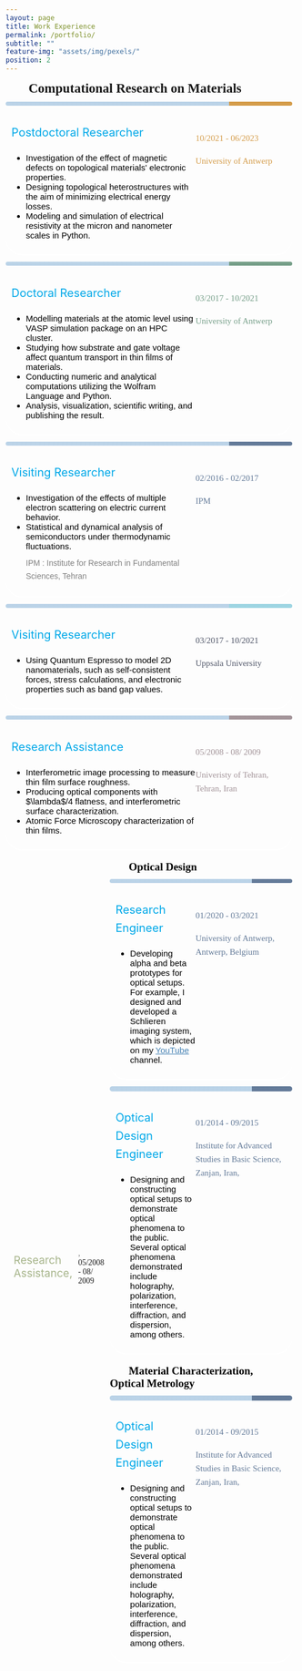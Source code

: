 ```yaml
---
layout: page
title: Work Experience
permalink: /portfolio/
subtitle: ""
feature-img: "assets/img/pexels/"
position: 2
---
```

<style>
        /* Reset default margin and padding */
        body {
            margin: 0;
            padding: 10px;
            background-image: url('assets/img/header/education.jpg');
            background-repeat: no-repeat;
            background-position: center center;
            background-size: cover; /* Ensure the background image covers the entire viewport */
        }

        .textbox {
            background-color: rgba(100, 100, 100,1)
            border: 1px solid white;
            border-radius: 30px 30px 30px 30px;
            padding: 10px;
            margin-bottom: 20px;
            box-shadow: 0 2px 2px white;
            position: relative; /* Ensure relative positioning for absolute positioning of pseudo-element */
        }

        .textbox::before {
            content: "";
            position: absolute;
            top: 0;
            left: 0;
            width: 100%; /* Take up the full width of the box */
            height: 8px; /* Thickness of the strip */
            /* background: linear-gradient(to right, rgba(65, 105, 225, 0.8) 30%, rgba(65, 105, 225, 0.5) 70%);  */ */
            border-radius: 20px 20px 20px 20px; /* Ensure rounded corners on the top */
        }

        .textbox h3 {
            color: #333;
            font-size: 24px;
            margin-bottom: 10px;
        }

        .textbox p {
            color: #666;
            font-size: 16px;
            line-height: 1.6;
        }

        @media only screen and (max-width: 600px) {
            .textbox {
                border: 1px solid #ddd;
                border-radius: 17px;
                padding: 10px;
                display: flex;
                flex-wrap: wrap;
            }
            .main-content {
                width: 60%; /* Adjust this as needed */
                margin-right: 5%; /* Adjust this as needed */
                margin-bottom: 10px; /* Add some space between columns on small screens */
            }
            .additional-column {
                width: 30%; /* Adjust this as needed */
                padding: 5px;
            }
        }
    </style>
<section>
<div style="display: inline-block; padding-right: 20px;">
    <span style="font-size: 23px; color: #26619C.; font-weight: bold; font-family: 'Avenir Next LT Pro';">
        &nbsp;&nbsp;&nbsp;&nbsp;&nbsp;&nbsp; Computational Research on Materials
    </span>
</div>
<br><br>
<div class="textbox" style="display: flex;">
    <div class="main-content" style="flex: 1;">
        <div style="margin-left: 0em; margin-top: 0.1em; display: flex; align-items: center; margin-bottom: -15px;"> <p style="font-size: 20px; color: #00a8e8; margin-right: 5px;">Postdoctoral Researcher</p>
        </div>
    <ul style="font-size: 15px; color: black; font-family: 'Avenir Next LT Pro', sans-serif;">
    <li>Investigation of the effect of magnetic defects on topological materials' electronic properties.</li>
    <li>Designing topological heterostructures with the aim of minimizing electrical energy losses.</li>
    <li>Modeling and simulation of electrical resistivity at the micron and nanometer scales in Python.</li>
    </ul>
    <div style="::before; content: ''; position: absolute; top:-7px; left: 0; width: 100%; height: 7px; background: linear-gradient(to right, rgba( 33, 113, 181, 0.3) 78%, rgba(212, 156, 74,1)  22%); 
    border-radius: 10px 10px 10px 10px;"> </div>
     </div>
   <div class="additional-column" style=" padding-top: 19px; width: 160px;height: 100px;">
      <p><span style="font-family: 'Avenir Next LT Pro'; font-size: 15px; color: gray;"> </span></p>
    <p><span style="font-family: 'Avenir Next LT Pro'; font-size: 15px; color: rgba(212, 156, 74,1);">10/2021 - 06/2023</span></p>
    <p><span style="font-family: 'Avenir Next LT Pro'; font-size: 15px; color: rgba(212, 156, 74,1);">University of Antwerp</span></p>
 </div>
</div>




<div class="textbox" style="display: flex;">
    <div class="main-content" style="flex: 1;">
        <div style="margin-left: 0em; margin-top: 0.1em; display: flex; align-items: center; margin-bottom: -15px;"> <p style="font-size: 20px; color: #00a8e8; margin-right: 5px;">Doctoral Researcher</p>
        </div>
         <ul style="font-size: 15px; color: black; font-family: 'Avenir Next LT Pro', sans-serif;">
        <li>Modelling materials at the atomic level using VASP simulation package on an HPC cluster.</li>
        <li>Studying how substrate and gate voltage affect quantum transport in thin films of materials.</li>
        <li>Conducting numeric and analytical computations utilizing the Wolfram Language and Python.</li>
        <li>Analysis, visualization, scientific writing, and publishing the result.</li>
        </ul>
        <div style="::before; content: ''; position: absolute; top: -7px; left: 0; width: 100%; height: 7px; background: linear-gradient(to right, rgba(33, 113, 181, 0.3) 78%, rgba(84, 135, 107,.8) 22%); 
        border-radius: 20px 20px 20px 20px;"> </div>
        </div>
   <div class="additional-column" style=" margin-top: 19px; width: 160px;height: 100px;">
   <p><span style="font-family: 'Avenir Next LT Pro'; font-size: 15px; color: gray;"> </span></p>
      <p><span style="font-family: 'Avenir Next LT Pro'; font-size: 15px; color: rgba(84, 135, 107,.8);">03/2017 - 10/2021</span></p>
    <p><span style="font-family: 'Avenir Next LT Pro'; font-size: 15px; color: rgba(84, 135, 107,.8);">University of Antwerp</span></p>
 </div>
</div>



<div class="textbox" style="display: flex;">
    <div class="main-content" style="flex: 1;">
        <div style="margin-left: 0em; margin-top: 0.1em; display: flex; align-items: center; margin-bottom: -15px;"> <p style="font-size: 20px; color: #00a8e8; margin-right: 5px;">Visiting Researcher</p>
        </div>
         <ul style="font-size: 15px; color: black; font-family: 'Avenir Next LT Pro', sans-serif;">
        <li>Investigation of the effects of multiple electron scattering on electric current behavior.</li>
      <li>Statistical and dynamical analysis of semiconductors under thermodynamic fluctuations.</li>
         <p style="font-size: 14px; color:gray; margin-top: 10px;">IPM : Institute for Research in Fundamental Sciences, Tehran</p> 
    </ul>
        <div style="::before; content: ''; position: absolute; top: -7px; left: 0; width: 100%; height: 7px; background: linear-gradient(to right, rgba(33, 113, 181, 0.3) 78%, rgba(61, 90, 128,.8) 22%); 
        border-radius: 20px 20px 20px 20px;"> </div>
        </div>
   <div class="additional-column" style=" margin-top: 19px; width: 160px;height: 100px;">
   <p><span style="font-family: 'Avenir Next LT Pro'; font-size: 15px; color: gray;"> </span></p>
      <p><span style="font-family: 'Avenir Next LT Pro'; font-size: 15px; color: rgba(61, 90, 128,.8);">02/2016 - 02/2017</span></p>
    <p><span style="font-family: 'Avenir Next LT Pro'; font-size: 15px; color: rgba(61, 90, 128,.8);">IPM</span></p>
 </div>
</div>

<div class="textbox" style="display: flex;">
    <div class="main-content" style="flex: 1;">
        <div style="margin-left: 0em; margin-top: 0.1em; display: flex; align-items: center; margin-bottom: -15px;"> <p style="font-size: 20px; color:#00a8e8; margin-right: 5px;">Visiting Researcher</p>
        </div>
         <ul style="font-size: 15px; color: black; font-family: 'Avenir Next LT Pro', sans-serif;">
        <li>Using Quantum Espresso to model 2D nanomaterials, such as self-consistent forces, stress calculations, and electronic properties such as band gap values.</li>
        </ul>
        <div style="::before; content: ''; position: absolute; top: -7px; left: 0; width: 100%; height: 7px; background: linear-gradient(to right, rgba( 33, 113, 181, 0.3) 78%, rgba(13, 152, 186,.4) 22%); 
        border-radius: 20px 20px 20px 20px;"> </div>
        </div>
   <div class="additional-column" style="  padding-top: 19px; width: 160px;height: 100px;">
   <p><span style="font-family: 'Avenir Next LT Pro'; font-size: 15px; color: gray;"> </span></p>
      <p><span style="font-family: 'Avenir Next LT Pro'; font-size: 15px; color:  rgba(81, 87, 105, 1);">03/2017 - 10/2021</span></p>
    <p><span style="font-family: 'Avenir Next LT Pro'; font-size: 15px; color:   rgba(81, 87, 105, 1);">Uppsala University</span></p>
 </div>
</div>


<div class="textbox" style="display: flex;">
    <div class="main-content" style="flex: 1;">
        <div style="margin-left: 0em; margin-top: 0.1em; display: flex; align-items: center; margin-bottom: -15px;"> <p style="font-size: 20px; color:#00a8e8; margin-right: 5px;">Research Assistance</p>
        </div>
         <ul style="font-size: 15px; color: black; font-family: 'Avenir Next LT Pro', sans-serif;">
        <li>Interferometric image processing to measure thin film surface roughness.</li>
      <li> Producing optical components with $\lambda$/4 flatness, and interferometric surface characterization.</li>
      <li>Atomic Force Microscopy characterization of thin films.</li>
        </ul>
        <div style="::before; content: ''; position: absolute; top: -7px; left: 0; width: 100%; height:7px; background: linear-gradient(to right, rgba(33, 113, 181, 0.3) 78%, rgba(102, 77, 85,.6) 22%); 
        border-radius: 20px 20px 20px 20px;"> </div>
        </div>
   <div class="additional-column" style=" padding-top: 19px; width: 160px;height: 100px;">
   <p><span style="font-family: 'Avenir Next LT Pro'; font-size: 15px; color: gray;"> </span></p>
      <p><span style="font-family: 'Avenir Next LT Pro'; font-size: 15px; color: rgba(102, 77, 85,.6);">05/2008 - 08/ 2009</span></p>
    <p><span style="font-family: 'Avenir Next LT Pro'; font-size: 15px; color:  rgba(102, 77, 85,.6);">Univeristy of Tehran, Tehran, Iran</span></p>
 </div>
</div>

  <div style="margin-left: 1em; margin-top: 1em;">
    <p style="font-size: 10.8px; color: rgba(0, 0, 0, 1); margin-bottom: 1;"></p>
    <div style="display: flex; align-items: center;">
      <p style=" font-size: 19px;color: rgba(130, 150, 90, 0.7); margin-right: 10px;">Research Assistance,</p>
      <p class="italic" style="margin-right: 10px;"><span style="font-family: 'Avenir Next LT Pro';font-size: 15px;color: gray;">, </span><span style="font-family: 'Avenir Next LT Pro;font-size: 15px;color: gray;">05/2008 - 08/ 2009</span></p>
     
 



<section>
<div style="display: inline-block; padding-right: 20px;">
    <span style="font-size: 19px; color: black; font-weight: bold; font-family: 'Avenir Next LT Pro';">
        &nbsp;&nbsp;&nbsp;&nbsp;&nbsp;&nbsp; Optical Design
    </span>
</div>
<br><br>


<div class="textbox" style="display: flex;">
    <div class="main-content" style="flex: 1;">
        <div style="margin-left: 0em; margin-top: 0.1em; display: flex; align-items: center; margin-bottom: -15px;"> <p style="font-size: 20px; color: #00a8e8; margin-right: 5px;">Research Engineer</p>
        </div>
    <ul style="font-size: 15px; color: black; font-family: 'Avenir Next LT Pro', sans-serif;">
     <li>Developing alpha and beta prototypes for optical setups. For example, I designed and developed a Schlieren imaging system, which is depicted on my <a href="https://www.youtube.com/channel/UC0ghSST2dX-Yt1UBAKqMLZA" style="color: #4682B4;">YouTube</a> channel.</li>
    </ul>
    <div style="::before; content: ''; position: absolute; top:-7px; left: 0; width: 100%; height:7px; background: linear-gradient(to right, rgba(33, 113, 181, 0.3) 78%, rgba(61, 90, 128,.8)  22%); 
    border-radius: 10px 10px 10px 10px;"> </div>
     </div>
   <div class="additional-column" style=" padding-top: 19px; width: 160px;height: 100px;">
      <p><span style="font-family: 'Avenir Next LT Pro'; font-size: 15px; color: gray;"> </span></p>
    <p><span style="font-family: 'Avenir Next LT Pro'; font-size: 15px; color: rgba(61, 90, 128,.8);">01/2020 - 03/2021</span></p>
    <p><span style="font-family: 'Avenir Next LT Pro'; font-size: 15px; color: rgba(61, 90, 128,.8);">University of Antwerp, Antwerp, Belgium</span></p>
 </div>
</div>





<div class="textbox" style="display: flex;">
    <div class="main-content" style="flex: 1;">
        <div style="margin-left: 0em; margin-top: 0.1em; display: flex; align-items: center; margin-bottom: -15px;"> <p style="font-size: 20px; color: #00a8e8; margin-right: 5px;">Optical Design Engineer</p>
        </div>
    <ul style="font-size: 15px; color: black; font-family: 'Avenir Next LT Pro', sans-serif;">
     <li>Designing and constructing optical setups to demonstrate optical phenomena to the public. Several optical phenomena demonstrated include holography, polarization, interference, diffraction, and dispersion, among others.</li>
    </ul>
    <div style="::before; content: ''; position: absolute; top:-7px; left: 0; width: 100%; height: 9px; background: linear-gradient(to right, rgba(33, 113, 181, 0.3) 78%, rgba(61, 90, 128,.8)  22%); 
    border-radius: 10px 10px 10px 10px;"> </div>
     </div>
   <div class="additional-column" style=" padding-top: 19px; width: 160px;height: 100px;">
      <p><span style="font-family: 'Avenir Next LT Pro'; font-size: 15px; color: gray;"> </span></p>
    <p><span style="font-family: 'Avenir Next LT Pro'; font-size: 15px; color: rgba(61, 90, 128,.8);">01/2014 - 09/2015</span></p>
    <p><span style="font-family: 'Avenir Next LT Pro'; font-size: 15px; color: rgba(61, 90, 128,.8);">Institute for Advanced Studies in Basic Science, Zanjan, Iran,</span></p>
 </div>
</div>





<section>
<div style="display: inline-block; padding-right: 20px;">
    <span style="font-size: 19px; color: black; font-weight: bold; font-family: 'Avenir Next LT Pro';">
        &nbsp;&nbsp;&nbsp;&nbsp;&nbsp;&nbsp; Material Characterization, Optical Metrology
    </span>
</div>
<br><br>






<div class="textbox" style="display: flex;">
    <div class="main-content" style="flex: 1;">
        <div style="margin-left: 0em; margin-top: 0.1em; display: flex; align-items: center; margin-bottom: -15px;"> <p style="font-size: 20px; color: #00a8e8; margin-right: 5px;">Optical Design Engineer</p>
        </div>
    <ul style="font-size: 15px; color: black; font-family: 'Avenir Next LT Pro', sans-serif;">
     <li>Designing and constructing optical setups to demonstrate optical phenomena to the public. Several optical phenomena demonstrated include holography, polarization, interference, diffraction, and dispersion, among others.</li>
    </ul>
    <div style="::before; content: ''; position: absolute; top:-7px; left: 0; width: 100%; height: 9px; background: linear-gradient(to right, rgba(33, 113, 181, 0.3) 78%, rgba(61, 90, 128,.8)  22%); 
    border-radius: 10px 10px 10px 10px;"> </div>
     </div>
   <div class="additional-column" style=" padding-top: 19px; width: 160px;height: 100px;">
      <p><span style="font-family: 'Avenir Next LT Pro'; font-size: 15px; color: gray;"> </span></p>
    <p><span style="font-family: 'Avenir Next LT Pro'; font-size: 15px; color: rgba(61, 90, 128,.8);">01/2014 - 09/2015</span></p>
    <p><span style="font-family: 'Avenir Next LT Pro'; font-size: 15px; color: rgba(61, 90, 128,.8);">Institute for Advanced Studies in Basic Science, Zanjan, Iran,</span></p>
 </div>
</div>


























































